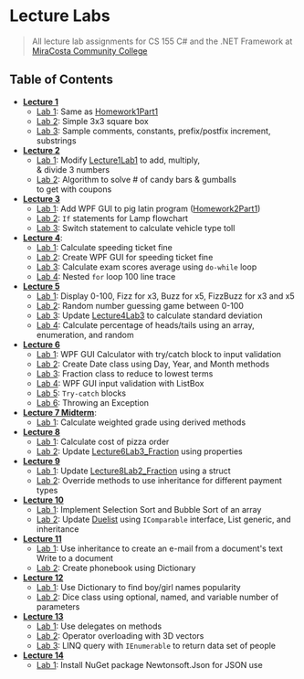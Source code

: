 # Lecture Labs
> All lecture lab assignments for CS 155 C# and the .NET Framework at  
> [MiraCosta Community College](http://catalog.miracosta.edu/disciplines/computerscience/#courseinventory)

## Table of Contents

* [**Lecture 1**](Lecture1)
  * [Lab 1](Lecture1/Lecture1Lab1): Same as [Homework1Part1](../HW/Homework1/Homework1Part1)
  * [Lab 2](Lecture1/Lecture1Lab2): Simple 3x3 square box  
  * [Lab 3](Lecture1/Lecture1Lab3): Sample comments, constants, prefix/postfix increment, substrings
* [**Lecture 2**](Lecture2)
  * [Lab 1](Lecture2/Lecture2Lab1): Modify [Lecture1Lab1](Lecture1/Lecture1Lab1) to add, multiply,  
    & divide 3 numbers
  * [Lab 2](Lecture2/Lecture2Lab2): Algorithm to solve # of candy bars & gumballs  
    to get with coupons
* [**Lecture 3**](Lecture3)
  * [Lab 1](Lecture3/Lecture3Lab1): Add WPF GUI to pig latin program ([Homework2Part1](../HW/Homework2/Homework2Part1))
  * [Lab 2](Lecture3/Lecture3Lab2): <code>If</code> statements for Lamp flowchart
  * [Lab 3](Lecture3/Lecture3Lab3): Switch statement to calculate vehicle type toll
* [**Lecture 4**](Lecture4): 
  * [Lab 1](Lecture4/Lecture4Lab1): Calculate speeding ticket fine
  * [Lab 2](Lecture4/Lecture4Lab2): Create WPF GUI for speeding ticket fine
  * [Lab 3](Lecture4/Lecture4Lab3): Calculate exam scores average using <code>do-while</code> loop
  * [Lab 4](Lecture4/Lecture4Lab4): Nested <code>for</code> loop 100 line trace
* [**Lecture 5**](Lecture5)
  * [Lab 1](Lecture5/Lecture5Lab1_FizzBuzz): Display 0-100, Fizz for x3, Buzz for x5, FizzBuzz for x3 and x5
  * [Lab 2](Lecture5/Lecture5Lab2_GuessingGame): Random number guessing game between 0-100
  * [Lab 3](Lecture5/Lecture5Lab3_GradesUpdated): Update [Lecture4Lab3](Lecture4/Lecture4Lab3) to calculate standard deviation
  * [Lab 4](Lecture5/Lecture5Lab4_CoinFlipArray): Calculate percentage of heads/tails using an array, enumeration, and random
* [**Lecture 6**](Lecture6)
  * [Lab 1](Lecture6/Lecture6Lab1_Calculator): WPF GUI Calculator with try/catch block to input validation
  * [Lab 2](Lecture6/Lecture6Lab2_Date): Create Date class using Day, Year, and Month methods
  * [Lab 3](Lecture6/Lecture6Lab3_Fraction): Fraction class to reduce to lowest terms
  * [Lab 4](Lecture6/Lecture6Lab4_Input): WPF GUI input validation with ListBox
  * [Lab 5](Lecture6/Lecture6Lab5_Try): <code>Try-catch</code> blocks
  * [Lab 6](Lecture6/Lecture6Lab6_Try2): Throwing an Exception
* [**Lecture 7 Midterm**](Lecture7Midterm): 
  * [Lab 1](Lecture7Midterm/Lecture7Midterm_StudentRecord): Calculate weighted grade using derived methods
* [**Lecture 8**](Lecture8)
  * [Lab 1](Lecture8/Lecture8Lab1_Pizza): Calculate cost of pizza order
  * [Lab 2](Lecture8/Lecture8Lab2_Fraction): Update [Lecture6Lab3_Fraction](Lecture6/Lecture6Lab3_Fraction) using properties
* [**Lecture 9**](Lecture9)
  * [Lab 1](Lecture9/Lecture9Lab1_Fraction): Update [Lecture8Lab2_Fraction](Lecture8/Lecture8Lab2_Fraction) using a struct
  * [Lab 2](Lecture9/Lecture9Lab2): Override methods to use inheritance for different payment types
* [**Lecture 10**](Lecture10)
  * [Lab 1](Lecture10/Lecture10Lab1_Sorts): Implement Selection Sort and Bubble Sort of an array
  * [Lab 2](Lecture10/Lecture10Lab2_Puzzlevania): Update [Duelist](../HW/Homework8) using <code>IComparable</code> interface, List generic, and inheritance
* [**Lecture 11**](Lecture11)
  * [Lab 1](Lecture11/Lecture11Lab1_DocumentInheritance): Use inheritance to create an e-mail from a document's text  
    Write to a document
  * [Lab 2](Lecture11/Lecture11Lab2_Dictionary): Create phonebook using Dictionary
* [**Lecture 12**](Lecture12)
  * [Lab 1](Lecture12/Lecture12Lab1): Use Dictionary to find boy/girl names popularity
  * [Lab 2](Lecture12/Lecture12Lab2): Dice class using optional, named, and variable number of parameters
* [**Lecture 13**](Lecture13)
  * [Lab 1](Lecture13/Lecture13Lab1_Delegates): Use delegates on methods
  * [Lab 2](Lecture13/Lecture13Lab2_3DVectors): Operator overloading with 3D vectors
  * [Lab 3](Lecture13/Lecture13Lab2_LINQ): LINQ query with <code>IEnumerable</code> to return data set of people
* [**Lecture 14**](Lecture14)
  * [Lab 1](Lecture14/Lecture14Lab1_NuGet): Install NuGet package Newtonsoft.Json for JSON use
